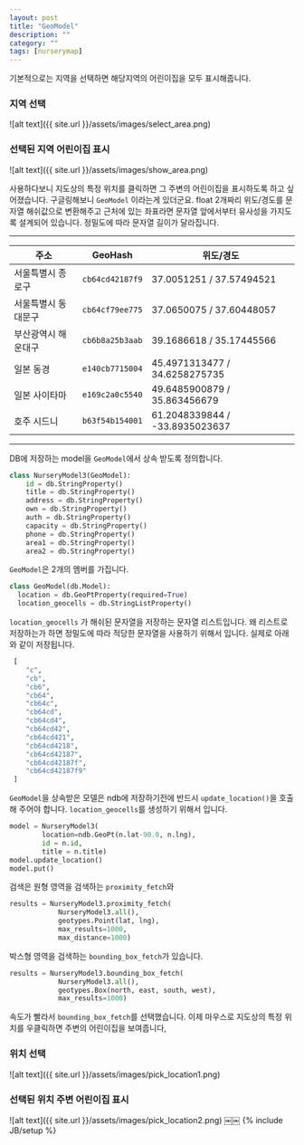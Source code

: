 ```yaml
---
layout: post
title: "GeoModel"
description: ""
category: ""
tags: [nurserymap]
---
```


기본적으로는 지역을 선택하면 해당지역의 어린이집을 모두 표시해줍니다.
### 지역 선택
![alt text]({{ site.url }}/assets/images/select_area.png)
### 선택된 지역 어린이집 표시
![alt text]({{ site.url }}/assets/images/show_area.png)

사용하다보니 지도상의 특정 위치를 클릭하면 그 주변의 어린이집을 표시하도록 하고 싶어졌습니다. 구글링해보니 `GeoModel` 이라는게 있더군요. float 2개짜리 위도/경도를 문자열 해쉬값으로 변환해주고 근처에 있는 좌표라면 문자열 앞에서부터 유사성을 가지도록 설계되어 있습니다. 정밀도에 따라 문자열 길이가 달라집니다.

---
| 주소 | GeoHash | 위도/경도 |
| ------ | -------- | ------- |
| 서울특별시 종로구 |`cb64cd42187f9` | 37.0051251 / 37.57494521 |
| 서울특별시 동대문구 |`cb64cf79ee775` | 37.0650075 / 37.60448057 |
| 부산광역시 해운대구 |`cb6b8a25b3aab` | 39.1686618 / 35.17445566 |
| 일본 동경 |`e140cb7715004` | 45.4971313477 / 34.6258275735 |
| 일본 사이타마 |`e169c2a0c5540` | 49.6485900879 / 35.863456679 |
| 호주 시드니 |`b63f54b154001` | 61.2048339844 / -33.8935023637 |

---


DB에 저장하는 model을 `GeoModel`에서 상속 받도록 정의합니다.

``` python
class NurseryModel3(GeoModel):
	id = db.StringProperty()
	title = db.StringProperty()
	address = db.StringProperty()
	own = db.StringProperty()
	auth = db.StringProperty()
	capacity = db.StringProperty()
	phone = db.StringProperty()
	area1 = db.StringProperty()
	area2 = db.StringProperty()
```

`GeoModel`은 2개의 멤버를 가집니다.

``` python
class GeoModel(db.Model):
  location = db.GeoPtProperty(required=True)
  location_geocells = db.StringListProperty()
```

`location_geocells` 가 해쉬된 문자열을 저장하는 문자열 리스트입니다. 왜 리스트로 저장하는가 하면 정밀도에 따라 적당한 문자열을 사용하기 위해서 입니다. 실제로 아래와 같이 저장됩니다.

``` python
 [
 	"c", 
 	"cb", 
 	"cb6", 
 	"cb64", 
 	"cb64c", 
 	"cb64cd", 
 	"cb64cd4", 
 	"cb64cd42", 
 	"cb64cd421", 
 	"cb64cd4218", 
 	"cb64cd42187", 
 	"cb64cd42187f", 
 	"cb64cd42187f9"
 ]
 ```

`GeoModel`을 상속받은 모델은 ndb에 저장하기전에 반드시 `update_location()`을 호출해 주어야 합니다. `location_geocells`를 생성하기 위해서 입니다.

``` python
model = NurseryModel3(
		location=ndb.GeoPt(n.lat-90.0, n.lng),
		id = n.id,
		title = n.title)
model.update_location()
model.put()
```

검색은 원형 영역을 검색하는 `proximity_fetch`와 

``` python
results = NurseryModel3.proximity_fetch(
			NurseryModel3.all(),
			geotypes.Point(lat, lng),
			max_results=1000,
			max_distance=1000)
```
박스형 영역을 검색하는 `bounding_box_fetch`가 있습니다.

``` python
results = NurseryModel3.bounding_box_fetch(
			NurseryModel3.all(),
			geotypes.Box(north, east, south, west),
			max_results=1000)
```

속도가 빨라서 `bounding_box_fetch`를 선택했습니다. 이제 마우스로 지도상의 특정 위치를 우클릭하면 주변의 어린이집을 보여줍니다,

### 위치 선택
![alt text]({{ site.url }}/assets/images/pick_location1.png)
### 선택된 위치 주변 어린이집 표시
![alt text]({{ site.url }}/assets/images/pick_location2.png)
￼￼
{% include JB/setup %}

